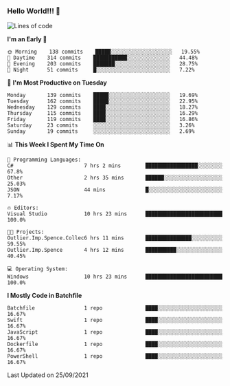 ### Hello World!!! 👋

<!--
**kekotek/kekotek** is a ✨ _special_ ✨ repository because its `README.md` (this file) appears on your GitHub profile.

Here are some ideas to get you started:

- 🔭 I’m currently working on ...
- 🌱 I’m currently learning ...
- 👯 I’m looking to collaborate on ...
- 🤔 I’m looking for help with ...
- 💬 Ask me about ...
- 📫 How to reach me: ...
- 😄 Pronouns: ...
- ⚡ Fun fact: ...
-->

<!--START_SECTION:waka-->
![Lines of code](https://img.shields.io/badge/From%20Hello%20World%20I%27ve%20Written-18753%20lines%20of%20code-blue)

**I'm an Early 🐤** 

```text
🌞 Morning    138 commits    █████░░░░░░░░░░░░░░░░░░░░   19.55% 
🌆 Daytime    314 commits    ███████████░░░░░░░░░░░░░░   44.48% 
🌃 Evening    203 commits    ███████░░░░░░░░░░░░░░░░░░   28.75% 
🌙 Night      51 commits     █░░░░░░░░░░░░░░░░░░░░░░░░   7.22%

```
📅 **I'm Most Productive on Tuesday** 

```text
Monday       139 commits    █████░░░░░░░░░░░░░░░░░░░░   19.69% 
Tuesday      162 commits    █████░░░░░░░░░░░░░░░░░░░░   22.95% 
Wednesday    129 commits    ████░░░░░░░░░░░░░░░░░░░░░   18.27% 
Thursday     115 commits    ████░░░░░░░░░░░░░░░░░░░░░   16.29% 
Friday       119 commits    ████░░░░░░░░░░░░░░░░░░░░░   16.86% 
Saturday     23 commits     ░░░░░░░░░░░░░░░░░░░░░░░░░   3.26% 
Sunday       19 commits     ░░░░░░░░░░░░░░░░░░░░░░░░░   2.69%

```


📊 **This Week I Spent My Time On** 

```text
💬 Programming Languages: 
C#                       7 hrs 2 mins        █████████████████░░░░░░░░   67.8% 
Other                    2 hrs 35 mins       ██████░░░░░░░░░░░░░░░░░░░   25.03% 
JSON                     44 mins             █░░░░░░░░░░░░░░░░░░░░░░░░   7.17%

🔥 Editors: 
Visual Studio            10 hrs 23 mins      █████████████████████████   100.0%

🐱‍💻 Projects: 
Outlier.Imp.Spence.Collec6 hrs 11 mins       ███████████████░░░░░░░░░░   59.55% 
Outlier.Imp.Spence       4 hrs 12 mins       ██████████░░░░░░░░░░░░░░░   40.45%

💻 Operating System: 
Windows                  10 hrs 23 mins      █████████████████████████   100.0%

```

**I Mostly Code in Batchfile** 

```text
Batchfile                1 repo              ████░░░░░░░░░░░░░░░░░░░░░   16.67% 
Swift                    1 repo              ████░░░░░░░░░░░░░░░░░░░░░   16.67% 
JavaScript               1 repo              ████░░░░░░░░░░░░░░░░░░░░░   16.67% 
Dockerfile               1 repo              ████░░░░░░░░░░░░░░░░░░░░░   16.67% 
PowerShell               1 repo              ████░░░░░░░░░░░░░░░░░░░░░   16.67%

```



 Last Updated on 25/09/2021
<!--END_SECTION:waka-->
